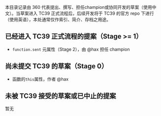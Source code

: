 本目录记录由 360 代表提出、撰写、担任champion或协同开发的草案（使用中文）。当草案进入 TC39 正式流程后，后续开发将于 TC39 的官方 repo 下进行（使用英语），本处通常仅作索引、简介、存档之用途。

## 已经进入 TC39 正式流程的提案（Stage >= 1）

- `function.sent` 元属性（Stage 2），由 @hax 担任 champion

## 尚未提交 TC39 的草案（Stage 0）

- 函数的`this`属性，作者 @hax
<!-- - 函数的显式`this`参数 -->
<!-- - extension methods and accessors，作者 @hax -->
<!-- - modifier，作者 @hax -->

## 未被 TC39 接受的草案或已中止的提案

暂无

